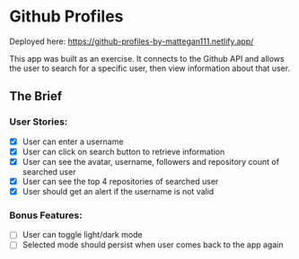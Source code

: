 # Github Profiles

Deployed here: https://github-profiles-by-mattegan111.netlify.app/

This app was built as an exercise. It connects to the Github API and allows the user to search for a specific user, then view information about that user.

## The Brief

### User Stories:
- [x] User can enter a username
- [x] User can click on search button to retrieve information
- [x] User can see the avatar, username, followers and repository count of searched user
- [x] User can see the top 4 repositories of searched user
- [x] User should get an alert if the username is not valid

### Bonus Features:
- [ ] User can toggle light/dark mode
- [ ] Selected mode should persist when user comes back to the app again
